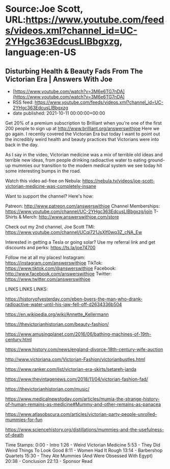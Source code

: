 # Source:Joe Scott, URL:https://www.youtube.com/feeds/videos.xml?channel_id=UC-2YHgc363EdcusLIBbgxzg, language:en-US

## Disturbing Health & Beauty Fads From The Victorian Era | Answers With Joe
 - [https://www.youtube.com/watch?v=3M6e6TG7nDA](https://www.youtube.com/watch?v=3M6e6TG7nDA)
 - RSS feed: https://www.youtube.com/feeds/videos.xml?channel_id=UC-2YHgc363EdcusLIBbgxzg
 - date published: 2021-10-11 00:00:00+00:00

Get 20% of a premium subscription to Brilliant when you're one of the first 200 people to sign up at http://www.brilliant.org/answerswithjoe
Here we go again. I recently covered the Victorian Era but today I want to point out the incredibly weird health and beauty practices that Victorians were into back in the day.

As I say in the video, Victorian medicine was a mix of terrible old ideas and terrible new ideas, from people drinking radioactive water to eating ground-up mummies our transition to the modern medical system we see today hit some interesting bumps in the road.


Watch this video ad-free on Nebula: https://nebula.tv/videos/joe-scott-victorian-medicine-was-completely-insane

Want to support the channel? Here's how:

Patreon: http://www.patreon.com/answerswithjoe
Channel Memberships: https://www.youtube.com/channel/UC-2YHgc363EdcusLIBbgxzg/join
T-Shirts & Merch: http://www.answerswithjoe.com/store

Check out my 2nd channel, Joe Scott TMI:
https://www.youtube.com/channel/UCqi721JsXlf0wq3Z_cNA_Ew

Interested in getting a Tesla or going solar? Use my referral link and get discounts and perks:
https://ts.la/joe74700

Follow me at all my places!
Instagram: https://instagram.com/answerswithjoe
TikTok: https://www.tiktok.com/@answerswithjoe
Facebook: http://www.facebook.com/answerswithjoe
Twitter: https://www.twitter.com/answerswithjoe

LINKS LINKS LINKS:

https://historyofyesterday.com/eben-byers-the-man-who-drank-radioactive-water-until-his-jaw-fell-off-d2634336b504

https://en.wikipedia.org/wiki/Annette_Kellermann

https://thevictorianhistorian.com/beauty-fashion/

https://www.amusingplanet.com/2016/06/bathing-machines-of-19th-century.html

https://www.history.com/news/england-divorce-18th-century-wife-auction

http://www.victoriana.com/Victorian-Fashion/victorianbustles.html

https://www.ranker.com/list/victorian-era-skirts/setareh-janda

https://www.thevintagenews.com/2018/11/04/victorian-fashion-fad/

https://thevictorianhistorian.com/music/

https://www.medicalnewstoday.com/articles/mumia-the-strange-history-of-human-remains-as-medicine#Mummy-and-other-remains-as-panacea

https://www.atlasobscura.com/articles/victorian-party-people-unrolled-mummies-for-fun

https://www.sciencehistory.org/distillations/mummies-and-the-usefulness-of-death


Time Stamps:
0:00 - Intro
1:26 - Weird Victorian Medicine
5:53 - They Did Weird Things To Look Good
8:11 - Women Had It Rough
13:14 - Barbershop Quartets
15:30 - They Ate Mummies (And Were Obsessed With Egypt)
20:38 - Conclusion
22:13 - Sponsor Read

